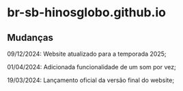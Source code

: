 # br-sb-hinosglobo.github.io

## Mudanças

09/12/2024: Website atualizado para a temporada 2025;

01/04/2024: Adicionada funcionalidade de um som por vez;

19/03/2024: Lançamento oficial da versão final do website;
